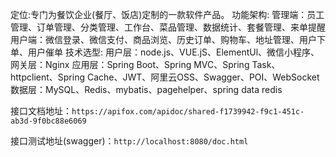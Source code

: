 定位:专门为餐饮企业(餐厅、饭店)定制的一款软件产品。
功能架构:
管理端：员工管理、订单管理、分类管理、工作台、菜品管理、数据统计、套餐管理、来单提醒
用户端：微信登录、微信支付、商品浏览、历史订单、购物车、地址管理、用户下单、用户催单
技术选型:
用户层：node.js、VUE.jS、ElementUl、微信小程序、
网关层：Nginx
应用层：Spring Boot、Spring MVC、Spring Task、httpclient、Spring Cache、JWT、阿里云OSS、Swagger、POI、WebSocket
数据层：MySQL、Redis、mybatis、pagehelper、spring data redis

接口文档地址：`https://apifox.com/apidoc/shared-f1739942-f9c1-451c-ab3d-9f0bc88e6069`

接口测试地址(swagger)：`http://localhost:8080/doc.html`
